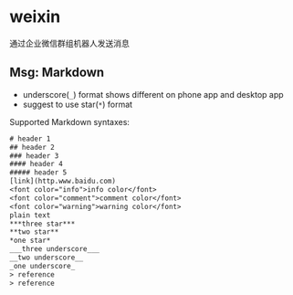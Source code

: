 # weixin

通过企业微信群组机器人发送消息

## Msg: Markdown

- underscore(`_`) format shows different on phone app and desktop app
- suggest to use star(`*`) format

Supported Markdown syntaxes:

```txt
# header 1
## header 2
### header 3
#### header 4
##### header 5
[link](http.www.baidu.com)
<font color="info">info color</font>
<font color="comment">comment color</font>
<font color="warning">warning color</font>
plain text
***three star***
**two star**
*one star*
___three underscore___
__two underscore__
_one underscore_
> reference
> reference
```
